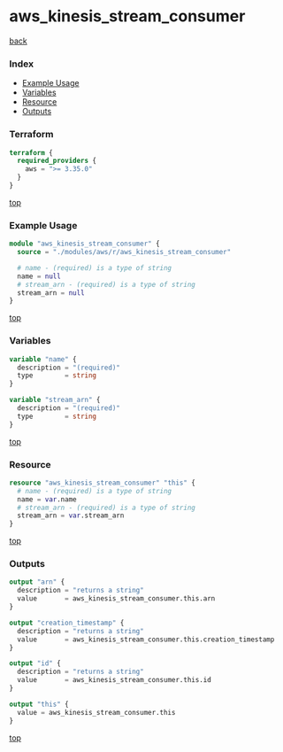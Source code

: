 # aws_kinesis_stream_consumer

[back](../aws.md)

### Index

- [Example Usage](#example-usage)
- [Variables](#variables)
- [Resource](#resource)
- [Outputs](#outputs)

### Terraform

```terraform
terraform {
  required_providers {
    aws = ">= 3.35.0"
  }
}
```

[top](#index)

### Example Usage

```terraform
module "aws_kinesis_stream_consumer" {
  source = "./modules/aws/r/aws_kinesis_stream_consumer"

  # name - (required) is a type of string
  name = null
  # stream_arn - (required) is a type of string
  stream_arn = null
}
```

[top](#index)

### Variables

```terraform
variable "name" {
  description = "(required)"
  type        = string
}

variable "stream_arn" {
  description = "(required)"
  type        = string
}
```

[top](#index)

### Resource

```terraform
resource "aws_kinesis_stream_consumer" "this" {
  # name - (required) is a type of string
  name = var.name
  # stream_arn - (required) is a type of string
  stream_arn = var.stream_arn
}
```

[top](#index)

### Outputs

```terraform
output "arn" {
  description = "returns a string"
  value       = aws_kinesis_stream_consumer.this.arn
}

output "creation_timestamp" {
  description = "returns a string"
  value       = aws_kinesis_stream_consumer.this.creation_timestamp
}

output "id" {
  description = "returns a string"
  value       = aws_kinesis_stream_consumer.this.id
}

output "this" {
  value = aws_kinesis_stream_consumer.this
}
```

[top](#index)